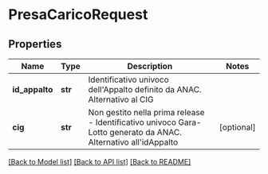 # PresaCaricoRequest

## Properties
Name | Type | Description | Notes
------------ | ------------- | ------------- | -------------
**id_appalto** | **str** | Identificativo univoco dell&#x27;Appalto definito da ANAC. Alternativo al CIG | 
**cig** | **str** | Non gestito nella prima release - Identificativo univoco Gara-Lotto generato da ANAC. Alternativo all&#x27;idAppalto | [optional] 

[[Back to Model list]](../README.md#documentation-for-models) [[Back to API list]](../README.md#documentation-for-api-endpoints) [[Back to README]](../README.md)


